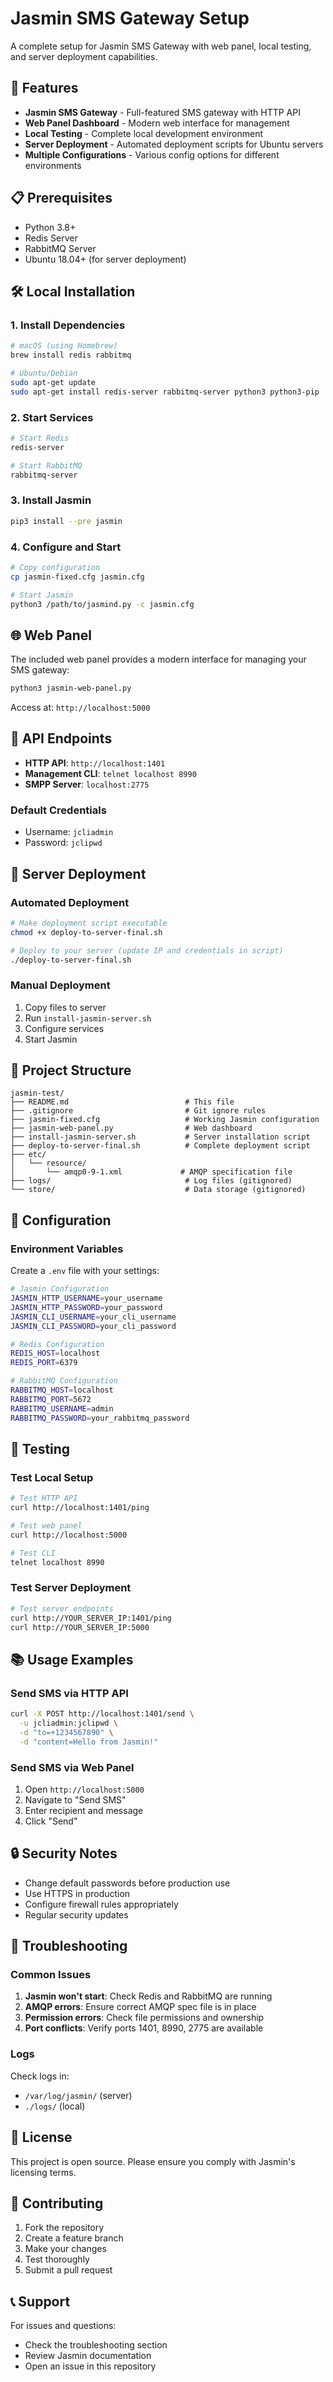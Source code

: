 # Jasmin SMS Gateway Setup

A complete setup for Jasmin SMS Gateway with web panel, local testing, and server deployment capabilities.

## 🚀 Features

- **Jasmin SMS Gateway** - Full-featured SMS gateway with HTTP API
- **Web Panel Dashboard** - Modern web interface for management
- **Local Testing** - Complete local development environment
- **Server Deployment** - Automated deployment scripts for Ubuntu servers
- **Multiple Configurations** - Various config options for different environments

## 📋 Prerequisites

- Python 3.8+
- Redis Server
- RabbitMQ Server
- Ubuntu 18.04+ (for server deployment)

## 🛠️ Local Installation

### 1. Install Dependencies

```bash
# macOS (using Homebrew)
brew install redis rabbitmq

# Ubuntu/Debian
sudo apt-get update
sudo apt-get install redis-server rabbitmq-server python3 python3-pip
```

### 2. Start Services

```bash
# Start Redis
redis-server

# Start RabbitMQ
rabbitmq-server
```

### 3. Install Jasmin

```bash
pip3 install --pre jasmin
```

### 4. Configure and Start

```bash
# Copy configuration
cp jasmin-fixed.cfg jasmin.cfg

# Start Jasmin
python3 /path/to/jasmind.py -c jasmin.cfg
```

## 🌐 Web Panel

The included web panel provides a modern interface for managing your SMS gateway:

```bash
python3 jasmin-web-panel.py
```

Access at: `http://localhost:5000`

## 📡 API Endpoints

- **HTTP API**: `http://localhost:1401`
- **Management CLI**: `telnet localhost 8990`
- **SMPP Server**: `localhost:2775`

### Default Credentials
- Username: `jcliadmin`
- Password: `jclipwd`

## 🚀 Server Deployment

### Automated Deployment

```bash
# Make deployment script executable
chmod +x deploy-to-server-final.sh

# Deploy to your server (update IP and credentials in script)
./deploy-to-server-final.sh
```

### Manual Deployment

1. Copy files to server
2. Run `install-jasmin-server.sh`
3. Configure services
4. Start Jasmin

## 📁 Project Structure

```
jasmin-test/
├── README.md                          # This file
├── .gitignore                         # Git ignore rules
├── jasmin-fixed.cfg                   # Working Jasmin configuration
├── jasmin-web-panel.py                # Web dashboard
├── install-jasmin-server.sh           # Server installation script
├── deploy-to-server-final.sh          # Complete deployment script
├── etc/
│   └── resource/
│       └── amqp0-9-1.xml             # AMQP specification file
├── logs/                              # Log files (gitignored)
└── store/                             # Data storage (gitignored)
```

## 🔧 Configuration

### Environment Variables

Create a `.env` file with your settings:

```bash
# Jasmin Configuration
JASMIN_HTTP_USERNAME=your_username
JASMIN_HTTP_PASSWORD=your_password
JASMIN_CLI_USERNAME=your_cli_username
JASMIN_CLI_PASSWORD=your_cli_password

# Redis Configuration
REDIS_HOST=localhost
REDIS_PORT=6379

# RabbitMQ Configuration
RABBITMQ_HOST=localhost
RABBITMQ_PORT=5672
RABBITMQ_USERNAME=admin
RABBITMQ_PASSWORD=your_rabbitmq_password
```

## 🧪 Testing

### Test Local Setup

```bash
# Test HTTP API
curl http://localhost:1401/ping

# Test web panel
curl http://localhost:5000

# Test CLI
telnet localhost 8990
```

### Test Server Deployment

```bash
# Test server endpoints
curl http://YOUR_SERVER_IP:1401/ping
curl http://YOUR_SERVER_IP:5000
```

## 📚 Usage Examples

### Send SMS via HTTP API

```bash
curl -X POST http://localhost:1401/send \
  -u jcliadmin:jclipwd \
  -d "to=+1234567890" \
  -d "content=Hello from Jasmin!"
```

### Send SMS via Web Panel

1. Open `http://localhost:5000`
2. Navigate to "Send SMS"
3. Enter recipient and message
4. Click "Send"

## 🔒 Security Notes

- Change default passwords before production use
- Use HTTPS in production
- Configure firewall rules appropriately
- Regular security updates

## 🐛 Troubleshooting

### Common Issues

1. **Jasmin won't start**: Check Redis and RabbitMQ are running
2. **AMQP errors**: Ensure correct AMQP spec file is in place
3. **Permission errors**: Check file permissions and ownership
4. **Port conflicts**: Verify ports 1401, 8990, 2775 are available

### Logs

Check logs in:
- `/var/log/jasmin/` (server)
- `./logs/` (local)

## 📄 License

This project is open source. Please ensure you comply with Jasmin's licensing terms.

## 🤝 Contributing

1. Fork the repository
2. Create a feature branch
3. Make your changes
4. Test thoroughly
5. Submit a pull request

## 📞 Support

For issues and questions:
- Check the troubleshooting section
- Review Jasmin documentation
- Open an issue in this repository